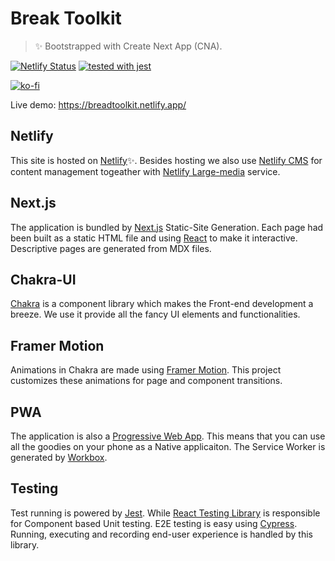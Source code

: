 # Break Toolkit

> ✨ Bootstrapped with Create Next App (CNA).

[![Netlify Status](https://api.netlify.com/api/v1/badges/f9253d81-8715-4146-915b-17ffdc51839d/deploy-status)](https://app.netlify.com/sites/breadtoolkit/deploys)
[![tested with jest](https://img.shields.io/badge/tested_with-jest-99424f.svg)](https://github.com/facebook/jest)

[![ko-fi](https://ko-fi.com/img/githubbutton_sm.svg)](https://ko-fi.com/K3K53CVET)

Live demo: https://breadtoolkit.netlify.app/

## Netlify

This site is hosted on [Netlify](https://www.netlify.com/)✨. Besides hosting we also use [Netlify CMS](https://www.netlifycms.org/) for content management togeather with [Netlify Large-media](https://www.netlify.com/products/large-media/) service.

## Next.js

The application is bundled by [Next.js](https://nextjs.org/) Static-Site Generation. Each page had been built as a static HTML file and using [React](https://reactjs.org/) to make it interactive. Descriptive pages are generated from MDX files.

## Chakra-UI

[Chakra](https://chakra-ui.com/) is a component library which makes the Front-end development a breeze. We use it provide all the fancy UI elements and functionalities.

## Framer Motion

Animations in Chakra are made using [Framer Motion](https://www.framer.com/motion/). This project customizes these animations for page and component transitions.

## PWA

The application is also a [Progressive Web App](https://developer.mozilla.org/en-US/docs/Web/Progressive_web_apps). This means that you can use all the goodies on your phone as a Native applicaiton. The Service Worker is generated by [Workbox](https://developers.google.com/web/tools/workbox/).

## Testing

Test running is powered by [Jest](https://jestjs.io/). While [React Testing Library](https://testing-library.com/) is responsible for Component based Unit testing.
E2E testing is easy using [Cypress](https://www.cypress.io/). Running, executing and recording end-user experience is handled by this library.
